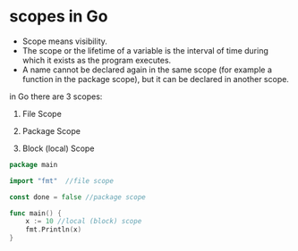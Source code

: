 # scopes in Go

- Scope means visibility.
- The scope or the lifetime of a variable is the interval of time during which
  it exists as the program executes.
- A name cannot be declared again in the same scope (for example a function in the package scope), but it can be declared in another scope.

in Go there are 3 scopes:

1. File Scope

2. Package Scope

3. Block (local) Scope

```go
package main 

import "fmt"  //file scope

const done = false //package scope

func main() {
    x := 10 //local (block) scope
    fmt.Println(x)
}
```
